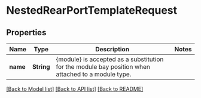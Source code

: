 # NestedRearPortTemplateRequest

## Properties

Name | Type | Description | Notes
------------ | ------------- | ------------- | -------------
**name** | **String** | {module} is accepted as a substitution for the module bay position when attached to a module type. | 

[[Back to Model list]](../README.md#documentation-for-models) [[Back to API list]](../README.md#documentation-for-api-endpoints) [[Back to README]](../README.md)


